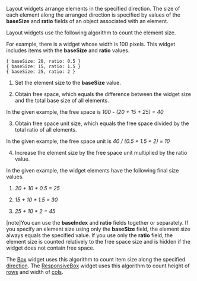 Layout widgets arrange elements in the specified direction. The size of each element along the arranged direction is specified by values of the **baseSize** and **ratio** fields of an object associated with an element.

Layout widgets use the following algorithm to count the element size.

For example, there is a widget whose width is 100 pixels. This widget includes items with the **baseSize** and **ratio** values.

    { baseSize: 20, ratio: 0.5 }
    { baseSize: 15, ratio: 1.5 }
    { baseSize: 25, ratio: 2 }

1. Set the element size to the **baseSize** value.

2. Obtain free space, which equals the difference between the widget size and the total base size of all elements.

 In the given example, the free space is *100 - (20 + 15 + 25) = 40*

3. Obtain free space unit size, which equals the free space divided by the total ratio of all elements.

 In the given example, the free space unit is *40 / (0.5 + 1.5 + 2) = 10*

4. Increase the element size by the free space unit multiplied by the ratio value.

 In the given example, the widget elements have the following final size values.

 1. *20 + 10 * 0.5 = 25*

 2. *15 + 10 * 1.5 = 30*

 3. *25 + 10 * 2 = 45*

[note]You can use the **baseIndex** and **ratio** fields together or separately. If you specify an element size using only the **baseSize** field, the element size always equals the specified value. If you use only the **ratio** field, the element size is counted relatively to the free space size and is hidden if the widget does not contain free space.

The [Box](/api-reference/10%20UI%20Widgets/dxBox '/Documentation/ApiReference/UI_Widgets/dxBox/') widget uses this algorithm to count item size along the specified [direction](/api-reference/10%20UI%20Widgets/dxBox/1%20Configuration/direction.md '/Documentation/ApiReference/UI_Widgets/dxBox/Configuration/#direction'). The [ResponsiveBox](/api-reference/10%20UI%20Widgets/dxResponsiveBox '/Documentation/ApiReference/UI_Widgets/dxResponsiveBox/') widget uses this algorithm to count height of [rows](/api-reference/10%20UI%20Widgets/dxResponsiveBox/1%20Configuration/rows '/Documentation/ApiReference/UI_Widgets/dxResponsiveBox/Configuration/#rows') and width of [cols](/api-reference/10%20UI%20Widgets/dxResponsiveBox/1%20Configuration/cols '/Documentation/ApiReference/UI_Widgets/dxResponsiveBox/Configuration/#cols').
